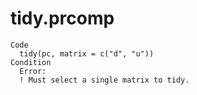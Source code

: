 # tidy.prcomp

    Code
      tidy(pc, matrix = c("d", "u"))
    Condition
      Error:
      ! Must select a single matrix to tidy.

